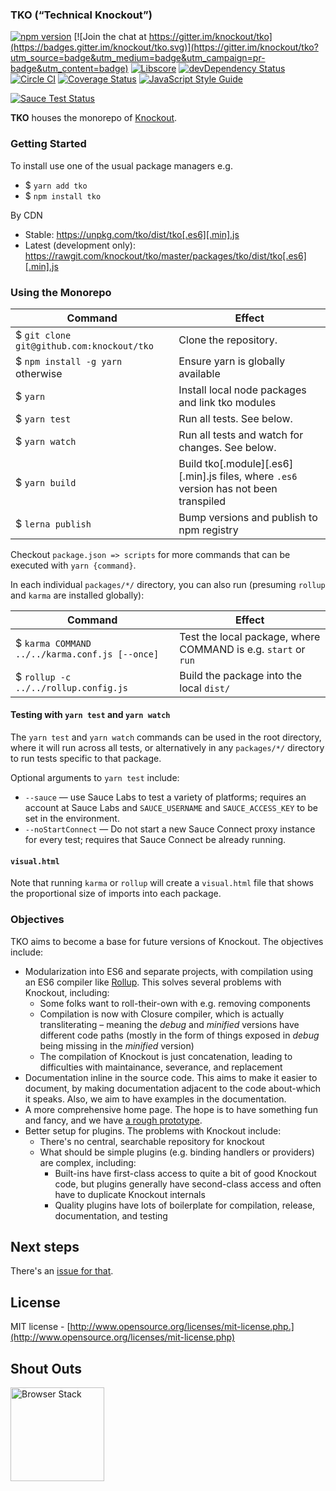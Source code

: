 
### TKO (“Technical Knockout”)

[![npm version](https://badge.fury.io/js/tko.svg)](https://badge.fury.io/js/tko)
[![Join the chat at https://gitter.im/knockout/tko](https://badges.gitter.im/knockout/tko.svg)](https://gitter.im/knockout/tko?utm_source=badge&utm_medium=badge&utm_campaign=pr-badge&utm_content=badge)
[![Libscore](https://img.shields.io/libscore/s/ko.svg)](http://libscore.com/#ko)
[![devDependency Status](https://david-dm.org/knockout/tko/dev-status.svg)](https://david-dm.org/knockout/tko#info=devDependencies)
[![Circle CI](https://circleci.com/gh/knockout/tko.svg?style=shield)](https://circleci.com/gh/knockout/tko)
[![Coverage Status](https://coveralls.io/repos/knockout/tko/badge.svg?branch=master&service=github)](https://coveralls.io/github/knockout/tko?branch=master)
[![JavaScript Style Guide](https://img.shields.io/badge/code_style-standard-brightgreen.svg)](https://standardjs.com)

[![Sauce Test Status](https://saucelabs.com/browser-matrix/tko.svg)](https://saucelabs.com/u/tko)

**TKO** houses the monorepo of [Knockout](https://github.com/knockout/knockout).


### Getting Started

To install use one of the usual package managers e.g.

- $ `yarn add tko`
- $ `npm install tko`

By CDN

- Stable: https://unpkg.com/tko/dist/tko[.es6][.min].js
- Latest (development only): https://rawgit.com/knockout/tko/master/packages/tko/dist/tko[.es6][.min].js

### Using the Monorepo

| Command | Effect |
| ------- | ------ |
| $ `git clone git@github.com:knockout/tko` | Clone the repository.
| $ `npm install -g yarn` otherwise | Ensure yarn is globally available
| $ `yarn` | Install local node packages and link tko modules
| $ `yarn test` | Run all tests. See below.
| $ `yarn watch` | Run all tests and watch for changes. See below.
| $ `yarn build` | Build tko\[.module\]\[.es6\]\[.min\].js files, where `.es6` version has not been transpiled
| $ `lerna publish` | Bump versions and publish to npm registry

Checkout `package.json => scripts` for more commands that can be executed with `yarn {command}`.

In each individual `packages/*/` directory, you can also run (presuming `rollup` and `karma` are installed globally):

| Command | Effect |
| --- | --- |
| $ `karma COMMAND ../../karma.conf.js [--once]`  | Test the local package, where COMMAND is e.g. `start` or `run`
| $ `rollup -c ../../rollup.config.js`  | Build the package into the local `dist/`


#### Testing with `yarn test` and `yarn watch`

The `yarn test` and `yarn watch` commands can be used in the root directory, where it will run across all tests, or alternatively in any `packages/*/` directory to run tests
specific to that package.

Optional arguments to `yarn test` include:

- `--sauce` — use Sauce Labs to test a variety of platforms; requires an account at Sauce Labs and `SAUCE_USERNAME` and `SAUCE_ACCESS_KEY` to be set in the environment.
- `--noStartConnect` — Do not start a new Sauce Connect proxy instance for every
test; requires that Sauce Connect be already running.


#### `visual.html`

Note that running `karma` or `rollup` will create a `visual.html` file that shows the proportional size of imports into each package.


### Objectives

TKO aims to become a base for future versions of Knockout.  The objectives include:

- Modularization into ES6 and separate projects, with compilation using an ES6 compiler like [Rollup](http://rollupjs.org/).  This solves several problems with Knockout, including:
  - Some folks want to roll-their-own with e.g. removing components
  - Compilation is now with Closure compiler, which is actually transliterating – meaning the *debug* and *minified* versions have different code paths (mostly in the form of things exposed in *debug* being missing in the *minified* version)
  - The compilation of Knockout is just concatenation, leading to difficulties with maintainance, severance, and replacement
- Documentation inline in the source code.  This aims to make it easier to document, by making documentation adjacent to the code about-which it speaks.  Also, we aim to have examples in the documentation.
- A more comprehensive home page.  The hope is to have something fun and fancy, and we have [a rough prototype](http://brianmhunt.github.io/knockout).
- Better setup for plugins.  The problems with Knockout include:
  - There's no central, searchable repository for knockout
  - What should be simple plugins (e.g. binding handlers or providers) are complex, including:
    - Built-ins have first-class access to quite a bit of good Knockout code, but plugins generally have second-class access and often have to duplicate Knockout internals
    - Quality plugins have lots of boilerplate for compilation, release, documentation, and testing


## Next steps

There's an [issue for that](https://github.com/knockout/tko/issues/1).


## License

MIT license - [http://www.opensource.org/licenses/mit-license.php.](http://www.opensource.org/licenses/mit-license.php)

## Shout Outs

<div>
  <a href='http://browserstack.com'>
    <img height=150px src='https://p3.zdusercontent.com/attachment/1015988/gTNrZ9vPjL8ThUHOWP7ucklJi?token=eyJhbGciOiJkaXIiLCJlbmMiOiJBMTI4Q0JDLUhTMjU2In0..HkCKDttXKDSGFoV5uaMPQA.ha9NDy63mjLKFcyNeib70TCkqfY0dcwiFwDYpZ8s5h75o-e1_cLjPAHlOUEwvKAbfMUaa1XpOL5F9AQd_B4iyc6JbgvKoKBxxe12aaOdfWFccP7r9iQ2Os6myiqBpP79prDXqFPMSAkF8ybzhVqCnWzxmK-Wvkbav-DGPZm3oS2IPD9ueIvf46bggFsikQhf1pjS5fgmzo07yi9Cf5SzA8zIKAjKX1RKQeFXOhBwxRfh_5SbJprfEZMnKBnGuO_qzP2fsK3BvxbyBKpIEWFdnA.t10i3BbyEpGtFVgyGbvQfw' alt='Browser Stack' />
  </a>
<div>
